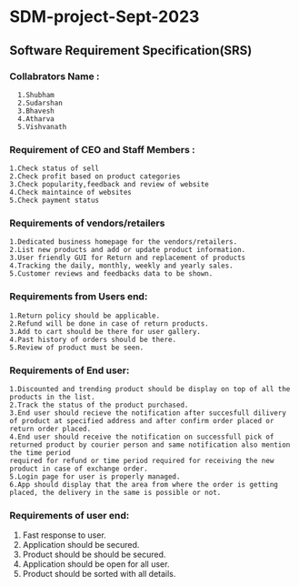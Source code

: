 # SDM-project-Sept-2023
## Software Requirement Specification(SRS)
### Collabrators Name : 
      1.Shubham
      2.Sudarshan
      3.Bhavesh
      4.Atharva
      5.Vishvanath


 ### Requirement of CEO and Staff Members : 
    1.Check status of sell
    2.Check profit based on product categories
    3.Check popularity,feedback and review of website
    4.Check maintaince of websites
    5.Check payment status

### Requirements of vendors/retailers
    1.Dedicated business homepage for the vendors/retailers.
    2.List new products and add or update product information.
    3.User friendly GUI for Return and replacement of products 
    4.Tracking the daily, monthly, weekly and yearly sales.
    5.Customer reviews and feedbacks data to be shown.
    
### Requirements from Users end:
    1.Return policy should be applicable.
    2.Refund will be done in case of return products.
    3.Add to cart should be there for user gallery.
    4.Past history of orders should be there.
    5.Review of product must be seen.

### Requirements of End user:
    1.Discounted and trending product should be display on top of all the products in the list.
    2.Track the status of the product purchased.
    3.End user should recieve the notification after succesfull dilivery of product at specified address and after confirm order placed or return order placed.
    4.End user should receive the notification on successfull pick of returned product by courier person and same notification also mention the time period
    required for refund or time period required for receiving the new product in case of exchange order.
    5.Login page for user is properly managed.
    6.App should display that the area from where the order is getting placed, the delivery in the same is possible or not. 
    
### Requirements of user end:

1. Fast response to user.
2. Application should be secured.
3. Product should be should be secured.
4. Application should be open for all user.
5. Product should be sorted with all details.

